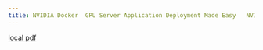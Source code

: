```yaml
---
title: NVIDIA Docker  GPU Server Application Deployment Made Easy   NVIDIA Developer Blog
---
```


[local pdf](../../../pdfs/NVIDIA%20Docker_%20GPU%20Server%20Application%20Deployment%20Made%20Easy%20_%20NVIDIA%20Developer%20Blog.pdf)